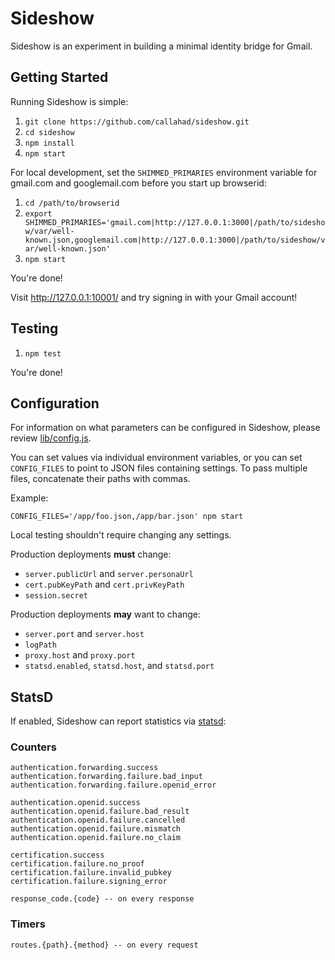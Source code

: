 Sideshow
========

Sideshow is an experiment in building a minimal identity bridge for Gmail.

Getting Started
---------------

Running Sideshow is simple:

1. `git clone https://github.com/callahad/sideshow.git`
2. `cd sideshow`
3. `npm install`
4. `npm start`

For local development, set the `SHIMMED_PRIMARIES` environment variable for gmail.com and googlemail.com before you start up browserid:

1. `cd /path/to/browserid`
2. `export SHIMMED_PRIMARIES='gmail.com|http://127.0.0.1:3000|/path/to/sideshow/var/well-known.json,googlemail.com|http://127.0.0.1:3000|/path/to/sideshow/var/well-known.json'`
3. `npm start`

You're done!

Visit http://127.0.0.1:10001/ and try signing in with your Gmail account!

Testing
-------

1. `npm test`

You're done!

Configuration
-------------

For information on what parameters can be configured in Sideshow, please review [lib/config.js][].

You can set values via individual environment variables, or you can set `CONFIG_FILES` to point to JSON files containing settings.
To pass multiple files, concatenate their paths with commas.

Example:

    CONFIG_FILES='/app/foo.json,/app/bar.json' npm start

Local testing shouldn't require changing any settings.

Production deployments __must__ change:

- `server.publicUrl` and `server.personaUrl`
- `cert.pubKeyPath` and `cert.privKeyPath`
- `session.secret`

Production deployments __may__ want to change:

- `server.port` and `server.host`
- `logPath`
- `proxy.host` and `proxy.port`
- `statsd.enabled`, `statsd.host`, and `statsd.port`

[lib/config.js]: https://github.com/mozilla/browserid-sideshow/blob/master/lib/config.js

StatsD
------

If enabled, Sideshow can report statistics via [statsd](https://github.com/etsy/statsd):

### Counters

    authentication.forwarding.success
    authentication.forwarding.failure.bad_input
    authentication.forwarding.failure.openid_error

    authentication.openid.success
    authentication.openid.failure.bad_result
    authentication.openid.failure.cancelled
    authentication.openid.failure.mismatch
    authentication.openid.failure.no_claim

    certification.success
    certification.failure.no_proof
    certification.failure.invalid_pubkey
    certification.failure.signing_error

    response_code.{code} -- on every response

### Timers

    routes.{path}.{method} -- on every request
